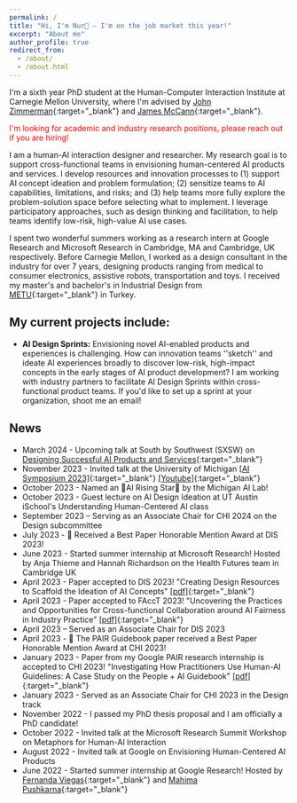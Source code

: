 ```yaml
---
permalink: /
title: "Hi, I'm Nur👋 – I'm on the job market this year!"
excerpt: "About me"
author_profile: true
redirect_from: 
  - /about/
  - /about.html
---
```


I'm a sixth year PhD student at the Human-Computer Interaction Institute at Carnegie Mellon University, where I'm advised by [John Zimmerman](https://www.hcii.cmu.edu/people/john-zimmerman){:target="_blank"} and [James McCann](http://www.cs.cmu.edu/~jmccann/){:target="_blank"}.

<span style="color: red;">I'm looking for academic and industry research positions, please reach out if you are hiring!</span>

I am a human-AI interaction designer and researcher. My research goal is to support cross-functional teams in envisioning human-centered AI products and services. I develop resources and innovation processes to (1) support AI concept ideation and problem formulation; (2) sensitize teams to AI capabilities, limitations, and risks; and (3) help teams more fully explore the problem-solution space before selecting what to implement. I leverage participatory approaches, such as design thinking and facilitation, to help teams identify low-risk, high-value AI use cases.

I spent two wonderful summers working as a research intern at Google Research and Microsoft Research in Cambridge, MA and Cambridge, UK respectively. Before Carnegie Mellon, I worked as a design consultant in the industry for over 7 years, designing products ranging from medical to consumer electronics, assistive robots, transportation and toys. I received my master's and bachelor's in Industrial Design from [METU](https://www.metu.edu.tr/){:target="_blank"} in Turkey.


My current projects include:
------
* **AI Design Sprints:** Envisioning novel AI-enabled products and experiences is challenging. How can innovation teams ''sketch'' and ideate AI experiences broadly to discover low-risk, high-impact concepts in the early stages of AI product development? I am working with industry partners to facilitate AI Design Sprints within cross-functional product teams. If you'd like to set up a sprint at your organization, shoot me an email!
  

## News
* March 2024 - Upcoming talk at South by Southwest (SXSW) on [Designing Successful AI Products and Services](https://panelpicker.sxsw.com/vote/134972){:target="_blank"} 
* November 2023 - Invited talk at the University of Michigan [[AI Symposium 2023]](https://ai.engin.umich.edu/events/2023-ai-symposium/){:target="_blank"} [[Youtube]](https://youtu.be/Fo3FtsOrHec?feature=shared&t=792){:target="_blank"} 
* October 2023 - Named an 🌟AI Rising Star🌟 by the Michigan AI Lab!
* October 2023 - Guest lecture on AI Design Ideation at UT Austin iSchool's Understanding Human-Centered AI class
* September 2023 – Serving as an Associate Chair for CHI 2024 on the Design subcommittee
* July 2023 - 🏅 Received a Best Paper Honorable Mention Award at DIS 2023!
* June 2023 - Started summer internship at Microsoft Research! Hosted by Anja Thieme and Hannah Richardson on the Health Futures team in Cambridge UK
* April 2023 - Paper accepted to DIS 2023! "Creating Design Resources to Scaffold the Ideation of AI Concepts" [[pdf]](https://dl.acm.org/doi/pdf/10.1145/3563657.3596058){:target="_blank"}  
* April 2023 - Paper accepted to FAccT 2023! "Uncovering the Practices and Opportunities for Cross-functional Collaboration around AI Fairness in Industry Practice" [[pdf]](https://dl.acm.org/doi/pdf/10.1145/3593013.3594037){:target="_blank"}  
* April 2023 – Served as an Associate Chair for DIS 2023
* April 2023 - 🏅 The PAIR Guidebook paper received a Best Paper Honorable Mention Award at CHI 2023!
* January 2023 - Paper from my Google PAIR research internship is accepted to CHI 2023! "Investigating How Practitioners Use Human-AI Guidelines: A Case Study on the People + AI Guidebook" [[pdf]](https://dl.acm.org/doi/pdf/10.1145/3544548.3580900){:target="_blank"}  
* January 2023 - Served as an Associate Chair for CHI 2023 in the Design track
* November 2022 - I passed my PhD thesis proposal and I am officially a PhD candidate!
* October 2022 - Invited talk at the Microsoft Research Summit Workshop on Metaphors for Human-AI Interaction 
* August 2022 - Invited talk at Google on Envisioning Human-Centered AI Products
* June 2022 - Started summer internship at Google Research! Hosted by [Fernanda Viegas](http://www.fernandaviegas.com/){:target="_blank"} and [Mahima Pushkarna](https://mahimapushkarna.com/){:target="_blank"}
